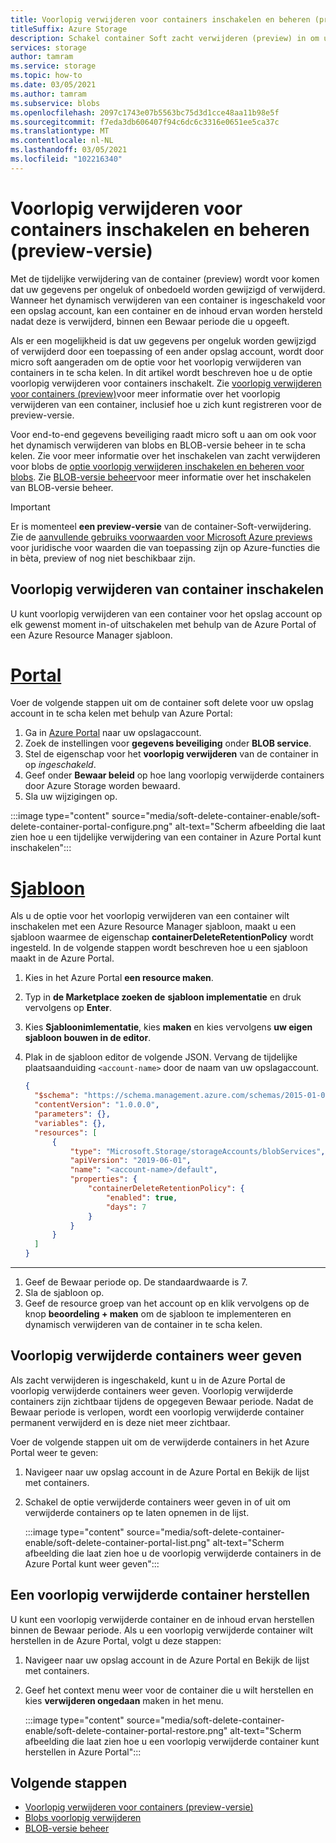 ```yaml
---
title: Voorlopig verwijderen voor containers inschakelen en beheren (preview-versie)
titleSuffix: Azure Storage
description: Schakel container Soft zacht verwijderen (preview) in om uw gegevens eenvoudiger te kunnen herstellen wanneer deze foutief is gewijzigd of verwijderd.
services: storage
author: tamram
ms.service: storage
ms.topic: how-to
ms.date: 03/05/2021
ms.author: tamram
ms.subservice: blobs
ms.openlocfilehash: 2097c1743e07b5563bc75d3d1cce48aa11b98e5f
ms.sourcegitcommit: f7eda3db606407f94c6dc6c3316e0651ee5ca37c
ms.translationtype: MT
ms.contentlocale: nl-NL
ms.lasthandoff: 03/05/2021
ms.locfileid: "102216340"
---
```

# <a name="enable-and-manage-soft-delete-for-containers-preview"></a>Voorlopig verwijderen voor containers inschakelen en beheren (preview-versie)

Met de tijdelijke verwijdering van de container (preview) wordt voor komen dat uw gegevens per ongeluk of onbedoeld worden gewijzigd of verwijderd. Wanneer het dynamisch verwijderen van een container is ingeschakeld voor een opslag account, kan een container en de inhoud ervan worden hersteld nadat deze is verwijderd, binnen een Bewaar periode die u opgeeft.

Als er een mogelijkheid is dat uw gegevens per ongeluk worden gewijzigd of verwijderd door een toepassing of een ander opslag account, wordt door micro soft aangeraden om de optie voor het voorlopig verwijderen van containers in te scha kelen. In dit artikel wordt beschreven hoe u de optie voorlopig verwijderen voor containers inschakelt. Zie [voorlopig verwijderen voor containers (preview)](soft-delete-container-overview.md)voor meer informatie over het voorlopig verwijderen van een container, inclusief hoe u zich kunt registreren voor de preview-versie.

Voor end-to-end gegevens beveiliging raadt micro soft u aan om ook voor het dynamisch verwijderen van blobs en BLOB-versie beheer in te scha kelen. Zie voor meer informatie over het inschakelen van zacht verwijderen voor blobs de [optie voorlopig verwijderen inschakelen en beheren voor blobs](soft-delete-blob-enable.md). Zie [BLOB-versie beheer](versioning-overview.md)voor meer informatie over het inschakelen van BLOB-versie beheer.

> [!IMPORTANT]
>
> Er is momenteel **een preview-versie** van de container-Soft-verwijdering. Zie de [aanvullende gebruiks voorwaarden voor Microsoft Azure previews](https://azure.microsoft.com/support/legal/preview-supplemental-terms/) voor juridische voor waarden die van toepassing zijn op Azure-functies die in bèta, preview of nog niet beschikbaar zijn.

## <a name="enable-container-soft-delete"></a>Voorlopig verwijderen van container inschakelen

U kunt voorlopig verwijderen van een container voor het opslag account op elk gewenst moment in-of uitschakelen met behulp van de Azure Portal of een Azure Resource Manager sjabloon.

# <a name="portal"></a>[Portal](#tab/azure-portal)

Voer de volgende stappen uit om de container soft delete voor uw opslag account in te scha kelen met behulp van Azure Portal:

1. Ga in [Azure Portal](https://portal.azure.com/) naar uw opslagaccount.
1. Zoek de instellingen voor **gegevens beveiliging** onder **BLOB service**.
1. Stel de eigenschap voor het **voorlopig verwijderen** van de container in op *ingeschakeld*.
1. Geef onder **Bewaar beleid** op hoe lang voorlopig verwijderde containers door Azure Storage worden bewaard.
1. Sla uw wijzigingen op.

:::image type="content" source="media/soft-delete-container-enable/soft-delete-container-portal-configure.png" alt-text="Scherm afbeelding die laat zien hoe u een tijdelijke verwijdering van een container in Azure Portal kunt inschakelen":::

# <a name="template"></a>[Sjabloon](#tab/template)

Als u de optie voor het voorlopig verwijderen van een container wilt inschakelen met een Azure Resource Manager sjabloon, maakt u een sjabloon waarmee de eigenschap **containerDeleteRetentionPolicy** wordt ingesteld. In de volgende stappen wordt beschreven hoe u een sjabloon maakt in de Azure Portal.

1. Kies in het Azure Portal **een resource maken**.
1. Typ in **de Marketplace zoeken de** **sjabloon implementatie** en druk vervolgens op **Enter**.
1. Kies **Sjabloonimlementatie**, kies **maken** en kies vervolgens **uw eigen sjabloon bouwen in de editor**.
1. Plak in de sjabloon editor de volgende JSON. Vervang de tijdelijke plaatsaanduiding `<account-name>` door de naam van uw opslagaccount.

    ```json
    {
      "$schema": "https://schema.management.azure.com/schemas/2015-01-01/deploymentTemplate.json#",
      "contentVersion": "1.0.0.0",
      "parameters": {},
      "variables": {},
      "resources": [
          {
              "type": "Microsoft.Storage/storageAccounts/blobServices",
              "apiVersion": "2019-06-01",
              "name": "<account-name>/default",
              "properties": {
                  "containerDeleteRetentionPolicy": {
                      "enabled": true,
                      "days": 7
                  }
              }
          }
      ]
    }
    ```

---

1. Geef de Bewaar periode op. De standaardwaarde is 7.
1. Sla de sjabloon op.
1. Geef de resource groep van het account op en klik vervolgens op de knop **beoordeling + maken** om de sjabloon te implementeren en dynamisch verwijderen van de container in te scha kelen.

## <a name="view-soft-deleted-containers"></a>Voorlopig verwijderde containers weer geven

Als zacht verwijderen is ingeschakeld, kunt u in de Azure Portal de voorlopig verwijderde containers weer geven. Voorlopig verwijderde containers zijn zichtbaar tijdens de opgegeven Bewaar periode. Nadat de Bewaar periode is verlopen, wordt een voorlopig verwijderde container permanent verwijderd en is deze niet meer zichtbaar.

Voer de volgende stappen uit om de verwijderde containers in het Azure Portal weer te geven:

1. Navigeer naar uw opslag account in de Azure Portal en Bekijk de lijst met containers.
1. Schakel de optie verwijderde containers weer geven in of uit om verwijderde containers op te laten opnemen in de lijst.

    :::image type="content" source="media/soft-delete-container-enable/soft-delete-container-portal-list.png" alt-text="Scherm afbeelding die laat zien hoe u de voorlopig verwijderde containers in de Azure Portal kunt weer geven":::

## <a name="restore-a-soft-deleted-container"></a>Een voorlopig verwijderde container herstellen

U kunt een voorlopig verwijderde container en de inhoud ervan herstellen binnen de Bewaar periode. Als u een voorlopig verwijderde container wilt herstellen in de Azure Portal, volgt u deze stappen:

1. Navigeer naar uw opslag account in de Azure Portal en Bekijk de lijst met containers.
1. Geef het context menu weer voor de container die u wilt herstellen en kies **verwijderen ongedaan** maken in het menu.

    :::image type="content" source="media/soft-delete-container-enable/soft-delete-container-portal-restore.png" alt-text="Scherm afbeelding die laat zien hoe u een voorlopig verwijderde container kunt herstellen in Azure Portal":::

## <a name="next-steps"></a>Volgende stappen

- [Voorlopig verwijderen voor containers (preview-versie)](soft-delete-container-overview.md)
- [Blobs voorlopig verwijderen](soft-delete-blob-overview.md)
- [BLOB-versie beheer](versioning-overview.md)

